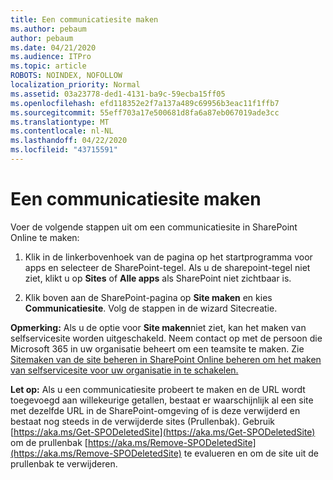 ```yaml
---
title: Een communicatiesite maken
ms.author: pebaum
author: pebaum
ms.date: 04/21/2020
ms.audience: ITPro
ms.topic: article
ROBOTS: NOINDEX, NOFOLLOW
localization_priority: Normal
ms.assetid: 03a23778-ded1-4131-ba9c-59ecba15ff05
ms.openlocfilehash: efd118352e2f7a137a489c69956b3eac11f1ffb7
ms.sourcegitcommit: 55eff703a17e500681d8fa6a87eb067019ade3cc
ms.translationtype: MT
ms.contentlocale: nl-NL
ms.lasthandoff: 04/22/2020
ms.locfileid: "43715591"
---
```

# <a name="create-a-communication-site"></a>Een communicatiesite maken

Voer de volgende stappen uit om een communicatiesite in SharePoint Online te maken: 
  
1. Klik in de linkerbovenhoek van de pagina op het startprogramma voor apps en selecteer de SharePoint-tegel. Als u de sharepoint-tegel niet ziet, klikt u op **Sites** of **Alle apps** als SharePoint niet zichtbaar is. 
    
2. Klik boven aan de SharePoint-pagina op **Site maken** en kies **Communicatiesite**. Volg de stappen in de wizard Sitecreatie. 
    
 **Opmerking:** Als u de optie voor **Site maken**niet ziet, kan het maken van selfservicesite worden uitgeschakeld. Neem contact op met de persoon die Microsoft 365 in uw organisatie beheert om een teamsite te maken. Zie [Sitemaken van de site beheren in SharePoint Online beheren om het maken van selfservicesite voor uw organisatie in te schakelen.](https://go.microsoft.com/fwlink/?linkid=2018780)
  
 **Let op:** Als u een communicatiesite probeert te maken en de URL wordt toegevoegd aan willekeurige getallen, bestaat er waarschijnlijk al een site met dezelfde URL in de SharePoint-omgeving of is deze verwijderd en bestaat nog steeds in de verwijderde sites (Prullenbak). Gebruik [https://aka.ms/Get-SPODeletedSite](https://aka.ms/Get-SPODeletedSite) om de prullenbak [https://aka.ms/Remove-SPODeletedSite](https://aka.ms/Remove-SPODeletedSite) te evalueren en om de site uit de prullenbak te verwijderen. 
  

